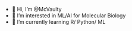 - 👋 Hi, I’m @McVaulty
- 👀 I’m interested in ML/AI for Molecular Biology
- 🌱 I’m currently learning R/ Python/ ML

<!---
McVaulty/McVaulty is a ✨ special ✨ repository because its `README.md` (this file) appears on your GitHub profile.
You can click the Preview link to take a look at your changes.
--->
